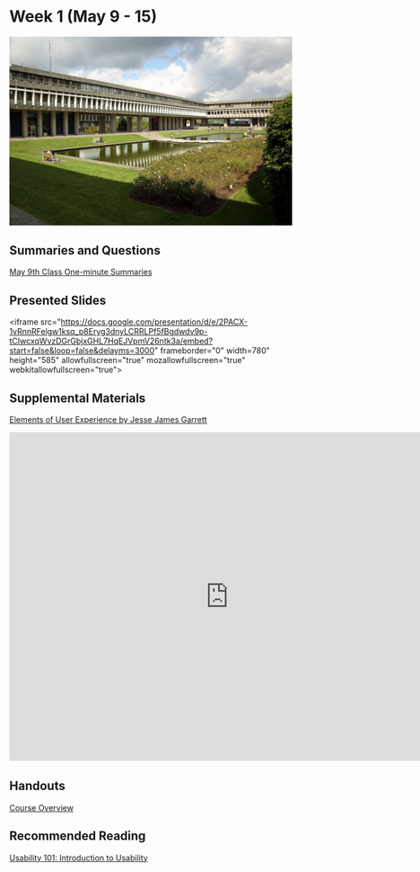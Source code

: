 # Week 1 (May 9 - 15)

![SFU Burnaby](assets/images/10610701655_c57e2dc536_o.jpg ":class=banner-image")

## Summaries and Questions

[May 9th Class One-minute Summaries](https://sso.canvaslms.com/courses/1924881/assignments/14377751)

## Presented Slides

<div class="video-container">&lt;iframe src="<a href="https://docs.google.com/presentation/d/e/2PACX-1vRnnRFelgw1ksq_p8Eryg3dnyLCRRLPf5fBgdwdv9p-tCIwcxqWvzDGrGbjxGHL7HqEJVpmV26ntk3a/embed?start=false&amp;loop=false&amp;delayms=3000">https://docs.google.com/presentation/d/e/2PACX-1vRnnRFelgw1ksq_p8Eryg3dnyLCRRLPf5fBgdwdv9p-tCIwcxqWvzDGrGbjxGHL7HqEJVpmV26ntk3a/embed?start=false&amp;loop=false&amp;delayms=3000</a>" frameborder="0" width=780" height="585" allowfullscreen="true" mozallowfullscreen="true" webkitallowfullscreen="true"&gt;</div>

## Supplemental Materials

[Elements of User Experience by Jesse James Garrett](https://qofr.files.wordpress.com/2016/11/q-of-r-presentation-11.pdf)

<div class="responsive-wrap">
  <iframe src="https://docs.google.com/viewer?url=http://infolab.stanford.edu/pub/papers/google.pdf&amp;embedded=true" style="width:780px; height:585px;" frameborder="0">
</iframe>
</div>

## Handouts

[Course Overview](https://sso.canvaslms.com/courses/1924881/files/folder/Handouts/Course%20Overview)

## Recommended Reading

[Usability 101: Introduction to Usability](https://www.nngroup.com/articles/usability-101-introduction-to-usability/)

<script async="" src="//cdn.embedly.com/widgets/platform.js" charset="UTF-8">
</script>
